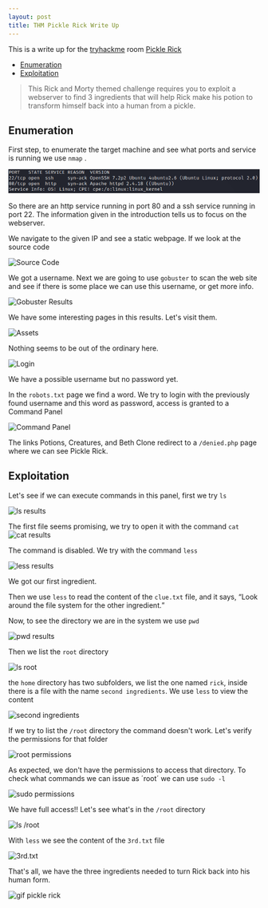 ```yaml
---
layout: post
title: THM Pickle Rick Write Up
---
```


This is a write up for the [tryhackme](https://www.tryhackme.com "Home page of TryHackMe") room [Pickle Rick](https://tryhackme.com/room/picklerick "Pickle Rick Room")

<!-- MarkdownTOC -->

- [Enumeration](#enumeration)
- [Exploitation](#exploitation)

<!-- /MarkdownTOC -->

<blockquote cite="https://tryhackme.com/room/picklerick">This Rick and Morty themed challenge requires you to exploit a webserver to find 3 ingredients that will help Rick make his potion to transform himself back into a human from a pickle.</blockquote>

## Enumeration

First step, to enumerate the target machine and see what ports and service is running we use `nmap` .

![Nmap Results](../static/img/_posts/picklerick/pr1.png "Nmap Results")

So there are an http service running in port 80 and a ssh service running in port 22. The information given in the introduction tells us to focus on the webserver.

We navigate to the given IP and see a static webpage. If we look at the source code

![Source Code](../images/pr2.png "Username")

We got a username. Next we are going to use `gobuster` to scan the web site and see if there is some place we can use this username, or get more info.

![Gobuster Results](../images/pr3.png "Gobuster Results")

We have some interesting pages in this results. Let's visit them.

![Assets](../images/pr4.png "Assets")

Nothing seems to be out of the ordinary here.

![Login](../images/pr5.png "Login")

We have a possible username but no password yet.

In the `robots.txt` page we find a word. We try to login with the previously found username and this word as password, access is granted to a Command Panel

![Command Panel](../images/pr6.png "Command Pannel")

The links Potions, Creatures, and Beth Clone redirect to a `/denied.php` page where we can see Pickle Rick.

## Exploitation

Let's see if we can execute commands in this panel, first we try `ls`

![ls results](../images/pr7.png "ls results")

The first file seems promising, we try to open it with the command `cat`
![cat results](../images/pr8.png "cat results")

The command is disabled. We try with the command `less`

![less results](../images/pr9.png "less results")

We got our first ingredient.

Then we use `less` to read the content of the `clue.txt` file, and it says, <q>Look around the file system for the other ingredient.</q>

Now, to see the directory we are in the system we use `pwd`

![pwd results](../images/pr10.png "pwd results")

Then we list the `root` directory

![ls root](../images/pr11.png "ls root")

the `home` directory has two subfolders, we list the one named `rick`, inside there is a file with the name `second ingredients`. We use `less` to view the content

![second ingredients](../images/pr12.png "second ingredients")

If we try to list the `/root` directory the command doesn't work. Let's verify the permissions for that folder

![root permissions](../images/pr13.png "root permissions")

As expected, we don't have the permissions to access that directory. To check what commands we can issue as ´root´ we can use `sudo -l`

![sudo permissions](../images/pr14.png "sudo permission")

We have full access!! Let's see what's in the `/root` directory

![ls /root](../images/pr15.png "ls /root")

With `less` we see the content of the `3rd.txt` file

![3rd.txt](../images/pr16.png "3rd.txt")

That's all, we have the three ingredients needed to turn Rick back into his human form.

![gif pickle rick](https://thumbs.gfycat.com/CelebratedBreakableEquestrian-size_restricted.gif)